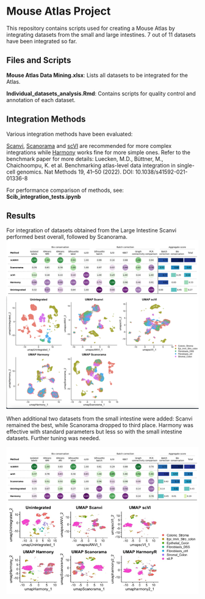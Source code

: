 # **Mouse Atlas Project**
This repository contains scripts used for creating a Mouse Atlas by integrating datasets from the small and large intestines. 7 out of 11 datasets have been integrated so far.

## **Files and Scripts**
**Mouse Atlas Data Mining.xlsx**: Lists all datasets to be integrated for the Atlas.

**Individual_datasets_analysis.Rmd**: Contains scripts for quality control and annotation of each dataset.

## **Integration Methods**
Various integration methods have been evaluated:

[Scanvi](https://docs.scvi-tools.org/en/stable/user_guide/models/scanvi.html), [Scanorama](https://github.com/brianhie/scanorama) and [scVI](https://docs.scvi-tools.org/en/stable/user_guide/models/scanvi.html) are recommended for more complex integrations while [Harmony](https://github.com/immunogenomics/harmony) works fine for more simple ones.
Refer to the benchmark paper for more details: Luecken, M.D., Büttner, M., Chaichoompu, K. et al. Benchmarking atlas-level data integration in single-cell genomics. Nat Methods 19, 41–50 (2022). DOI: 10.1038/s41592-021-01336-8


For performance comparison of methods, see: **Scib_integration_tests.ipynb**

## **Results**
For integration of datasets obtained from the Large Intestine Scanvi performed best overall, followed by Scanorama.
![Benchmark plot](Images/LI_benchamark_plot.png)
![Umap per method comparison](Images/LI_umap_comparison_methods.png)

When additional two datasets from the small intestine were added:
Scanvi remained the best, while Scanorama dropped to third place. Harmony was effective with standard parameters but less so with the small intestine datasets. Further tuning was needed.

![Benchmark plot](Images/SI_LI_benchmark_plot.png)
![Umap per method comparison](Images/SI_LI_Umap_comparison_tweaked_harmony.jpeg)



